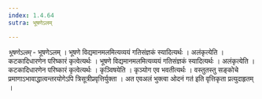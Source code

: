 ```yaml
---
index: 1.4.64
sutra: भूषणेऽलम्

---
```

_भूषणेऽलम्_ - भूषणेऽलम् । भूषणे विद्यमानमलमित्यव्ययं गतिसंज्ञकं स्यादित्यर्थः । अलंकृत्येति । कटकादिधारणेन परिष्कारं कृत्वेत्यर्थः । भूषणे विद्यमानमलमित्यव्ययं गतिसंज्ञकं स्यादित्यर्थः । अलंकृत्येति । कटकादिधारणेन परिष्कारं कृत्वेत्यर्थः । कृञ्विषयेति । कृञ्योग एव भवतीत्यर्थः । वस्तुतस्तु सङ्कोचे प्रमाणाऽभावाद्धात्वन्तरयोगेऽपि त्रिसूत्रीप्रवृत्तिर्युक्ता । अत एवअलं भुक्त्वा ओदनं गत॑ इति वृत्तिकृता प्रत्युदाहृतम् । 